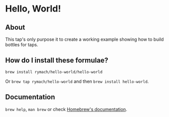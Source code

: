 # Hello, World!

## About

This tap's only purpose it to create a working example showing how to build bottles for taps.

## How do I install these formulae?

`brew install rymach/hello-world/hello-world`

Or `brew tap rymach/hello-world` and then `brew install hello-world`.

## Documentation

`brew help`, `man brew` or check [Homebrew's documentation](https://docs.brew.sh).
